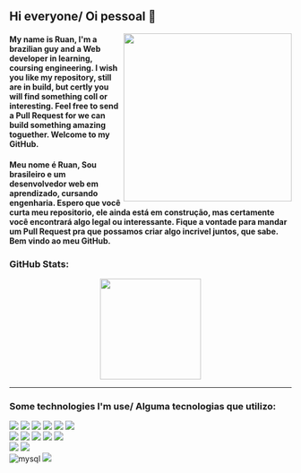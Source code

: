 
<!-- <div align="left">
    <a href="https://app.daily.dev/Ruan"><img src="https://api.daily.dev/devcards/9e03918347264c15ba8564ab1ec8a9a5.png?r=1oh" width="400" alt="Ruan Azeredo dos Santos Gomes's Dev Card"/></a>
</div>
 -->
## Hi everyone/ Oi pessoal 👋

<div align="left">
  <a href="https://api.daily.dev/get?r=omBratteng" target="_blank">
    <img
      width="300"
      align="right"
      src="https://api.daily.dev/devcards/9e03918347264c15ba8564ab1ec8a9a5.png?r=1oh"
    />
  </a>
</div>

#### My name is Ruan, I'm a brazilian guy and a Web developer in learning, coursing engineering. I wish you like my repository, still are in build, but certly you will find something coll or interesting. Feel free to send a Pull Request for we can build something amazing toguether. Welcome to my GitHub.
#### Meu nome é Ruan, Sou brasileiro e um desenvolvedor web em aprendizado, cursando engenharia. Espero que você curta meu repositorio, ele ainda está em construção, mas certamente você encontrará algo legal ou interessante. Fique a vontade para mandar um Pull Request pra que possamos criar algo incrivel juntos, que sabe. Bem vindo ao meu GitHub.

### GitHub Stats:  
<div align="center">
    <img height="180em" src="https://github-readme-streak-stats.herokuapp.com/?user=Ruan-Azeredo&layout=compact&langs_count=7&theme=dracula" />
<!--     <img height="180em" src="https://github-readme-stats.vercel.app/api/top-langs/?username=Ruan-Azeredo&layout=compact&langs_count=7&theme=dracula"/> -->
</div>
    
---
  
### Some technologies I'm use/ Alguma tecnologias que utilizo:

<p align="left">
  <a><img src="https://img.shields.io/badge/HTML5-E34F26?style=for-the-badge&logo=html5&logoColor=white" /></a>
  <a><img src="https://img.shields.io/badge/CSS3-1572B6?style=for-the-badge&logo=css3&logoColor=white" /></a>
  <a><img src="https://img.shields.io/badge/JavaScript-323330?style=for-the-badge&logo=javascript&logoColor=F7DF1E" /></a>
  <a><img src="https://img.shields.io/badge/PHP-777BB4?style=for-the-badge&logo=php&logoColor=white" /></a>
  <a><img src="https://img.shields.io/badge/Python-FFD43B?style=for-the-badge&logo=python&logoColor=blue" /></a>
  <a><img src="https://img.shields.io/badge/TypeScript-007ACC?style=for-the-badge&logo=typescript&logoColor=white" /></a>
  </br>
  <a><img src="https://img.shields.io/badge/Laravel-FF2D20?style=for-the-badge&logo=laravel&logoColor=white" /></a>
  <a><img src="https://img.shields.io/badge/Node.js-339933?style=for-the-badge&logo=nodedotjs&logoColor=white"/></a>
  <a><img src="https://img.shields.io/badge/React-20232A?style=for-the-badge&logo=react&logoColor=61DAFB" /></a>
  <a><img src="https://img.shields.io/badge/next%20js-000000?style=for-the-badge&logo=nextdotjs&logoColor=white"/></a>
  <a><img src="https://img.shields.io/badge/Tailwind_CSS-38B2AC?style=for-the-badge&logo=tailwind-css&logoColor=white" /></a>
  </br>
  <a><img src="https://img.shields.io/badge/GIT-E44C30?style=for-the-badge&logo=git&logoColor=white" /></a>
  <a><img src="https://img.shields.io/badge/GitHub-100000?style=for-the-badge&logo=github&logoColor=white" /></a>
  </br>
  <a><img alt="mysql" src="https://img.shields.io/badge/MySQL-005C84?style=for-the-badge&logo=mysql&logoColor=white"></a>
  <a><img src="https://img.shields.io/badge/PostgreSQL-316192?style=for-the-badge&logo=postgresql&logoColor=white"/></a>
</p>
    
<!--
**Ruan-Azeredo/Ruan-Azeredo** is a ✨ _special_ ✨ repository because its `README.md` (this file) appears on your GitHub profile.

Here are some ideas to get you started:

- 🔭 I’m currently working on ...
- 🌱 I’m currently learning ...
- 👯 I’m looking to collaborate on ...
- 🤔 I’m looking for help with ...
- 💬 Ask me about ...
- 📫 How to reach me: ...
- 😄 Pronouns: ...
- ⚡ Fun fact: ...
-->
